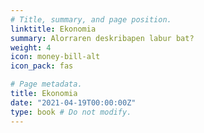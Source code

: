 ```yaml
---
# Title, summary, and page position.
linktitle: Ekonomia
summary: Alorraren deskribapen labur bat?
weight: 4
icon: money-bill-alt
icon_pack: fas

# Page metadata.
title: Ekonomia
date: "2021-04-19T00:00:00Z"
type: book # Do not modify.
---
```


